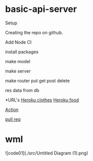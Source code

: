# basic-api-server
Setup

Creating the repo on github.

Add Node CI

install packages

make model 

make server

make router put get post delete

res data from db

*URL's
[Heroku clothes](https://ayoub-basic-api-server.herokuapp.com/clothes)
[Heroku food](https://ayoub-basic-api-server.herokuapp.com/food)

[Action](https://github.com/ayoubkandah/basic-api-server/actions)

[pull req](https://github.com/ayoubkandah/basic-api-server/pulls?q=is%3Apr+is%3Aclosed)

# wml
![code01](./src/Untitled Diagram (1).png)
